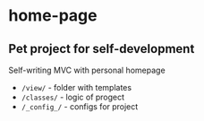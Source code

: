 # home-page
## Pet project for self-development
Self-writing MVC with personal homepage
* `/view/` - folder with templates
* `/classes/` - logic of progect
* `/_config_/` - configs for project
